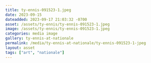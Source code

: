 ```yaml
---
title: ty-ennis-091523-1.jpeg
date: 2023-09-15
dateadded: 2023-09-17 21:03:32 -0700
asset: /assets/ty-ennis/ty-ennis-091523-1.jpeg
image: /assets/ty-ennis/ty-ennis-091523-1.jpeg
categories: media image
gallery: ty-ennis-at-nationale
permalink: /media/ty-ennis-at-nationale/ty-ennis-091523-1-jpeg
layout: asset
tags: ["art", "nationale"]
--- 
```

